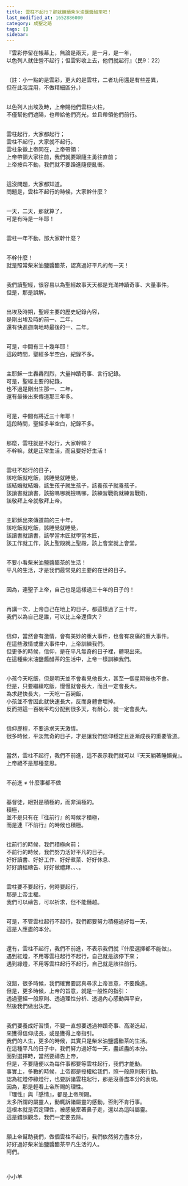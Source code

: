 ```yaml
---
title: 雲柱不起行？那就繼續柴米油鹽醬醋茶吧！
last_modified_at: 1652886000
category: 成聖之路
tags: []
sidebar: 
---
```


<p>『雲彩停留在帳幕上，無論是兩天，是一月，是一年，<br/>
以色列人就住營不起行；但雲彩收上去，他們就起行』（民9：22）</p>
<p><br/>
（註：小一點的是雲彩，更大的是雲柱，二者功用還是有些差異，<br/>
但在此我混用，不做精細區分。）</p>
<p><br/>
以色列人出埃及時，上帝賜他們雲柱火柱，<br/>
不僅幫他們遮陽，也帶給他們亮光，並且帶領他們前行。</p>
<p><br/>
雲柱起行，大家都起行；<br/>
雲柱不起行，大家就不起行。<br/>
雲柱象徵上帝同在，上帝帶領：<br/>
上帝帶領大家往前，我們就要跟隨主勇往直前；<br/>
上帝按兵不動，我們就不要躁進隨便亂衝。</p>
<p><br/>
這沒問題，大家都知道。<br/>
問題是，雲柱不起行的時候，大家幹什麼？</p>
<p><br/>
一天，二天，那就算了，<br/>
可是有時是一年耶！</p>
<p><br/>
雲柱一年不動，那大家幹什麼？</p>
<p><br/>
不幹什麼！<br/>
就是照常柴米油鹽醬醋茶，認真過好平凡的每一天！</p>
<p><br/>
我們讀聖經，很容易以為聖經故事天天都是充滿神蹟奇事、大量事件。<br/>
但是，那是誤解。</p>
<p><br/>
出埃及時期，聖經主要的歷史紀錄內容，<br/>
是剛出埃及時的前一、二年，<br/>
還有快進迦南地時最後的一、二年。</p>
<p><br/>
可是，中間有三十幾年耶！<br/>
這段時間，聖經多半空白，紀錄不多。</p>
<p><br/>
主耶穌一生轟轟烈烈，大量神蹟奇事、言行紀錄。<br/>
可是，聖經主要的紀錄，<br/>
也不過是剛出生那一、二年，<br/>
還有最後出來傳道那三年多。</p>
<p><br/>
可是，中間有將近三十年耶！<br/>
這段時間，聖經多半空白，紀錄不多。</p>
<p><br/>
那麼，雲柱就是不起行，大家幹嘛？<br/>
不幹嘛，就是正常生活，而且要好好生活！</p>
<p><br/>
雲柱不起行的日子，<br/>
該吃飯就吃飯，該睡覺就睡覺，<br/>
該結婚就結婚，該生孩子就生孩子，該養孩子就養孩子，<br/>
該讀書就讀書，該撿嗎哪就撿嗎哪，該練習戰術就練習戰術，<br/>
該敬拜上帝就敬拜上帝。</p>
<p><br/>
主耶穌出來傳道前的三十年，<br/>
該吃飯就吃飯，該睡覺就睡覺，<br/>
該讀書就讀書，該學當木匠就學當木匠，<br/>
該工作就工作，該上聖殿就上聖殿，該上會堂就上會堂。</p>
<p><br/>
不要小看柴米油鹽醬醋茶的生活！<br/>
平凡的生活，才是我們最常見的主要的在世的日子。</p>
<p><br/>
因為，連聖子上帝，自己也是這樣過三十年的日子的！</p>
<p><br/>
再講一次，上帝自己在地上的日子，都這樣過了三十年，<br/>
我們以為自己是誰，可以比上帝還偉大？</p>
<p><br/>
信仰，當然會有激情，會有美妙的重大事件，也會有哀痛的重大事件。<br/>
在這些激情或重大事件中，上帝訓練我們。<br/>
但更多的時候，信仰，是在平凡無奇的日子裡，體現出來。<br/>
在這種柴米油鹽醬醋茶的生活中，上帝一樣訓練我們。</p>
<p><br/>
小孩今天吃飯，但是明天並不會看見他長大，甚至一個星期後也不會。<br/>
但是，只要繼續吃飯，慢慢就會長大，而且一定會長大。<br/>
為求趕快長大，一天吃一百碗飯，<br/>
小孩並不會因此就快速長大，反而身體會壞掉。<br/>
反而把這一百碗平均分配到很多天，有耐心，就一定會長大。</p>
<p><br/>
信仰歷程，不要追求天天激情。<br/>
很多時候，平淡無奇的日子，才是讓我們信仰穩定且逐漸成長的重要管道。</p>
<p><br/>
當然，雲柱不起行，我們不前進，這不表示我們就可以『天天躺著睡懶覺』。<br/>
上帝絕不是那種意思。</p>
<p><br/>
不前進 ≠ 什麼事都不做</p>
<p><br/>
基督徒，絕對是積極的，而非消極的。<br/>
積極，<br/>
並不是只有在『往前行』的時候才積極，<br/>
而是連『不前行』的時候也積極。</p>
<p><br/>
往前行的時候，我們積極向前；<br/>
不前行的時候，我們努力活好平凡的日子。<br/>
好好讀書、好好工作、好好煮菜、好好休息、<br/>
好好讀經禱告、好好做禮拜、、、。</p>
<p><br/>
雲柱要不要起行，何時要起行，<br/>
那是上帝主權。<br/>
我們可以禱告，可以祈求，但不能僭越。</p>
<p><br/>
可是，不管雲柱起行不起行，我們都要努力積極過好每一天，<br/>
這是人應盡的本分。</p>
<p><br/>
還有，雲柱不起行，我們不前進，不表示我們就『什麼選擇都不能做』。<br/>
遇到紅燈，不用等雲柱起行不起行，自己就是該停下來；<br/>
遇到綠燈，不用等雲柱起行不起行，自己就是該往前行。</p>
<p><br/>
沒錯，很多時候，我們確實要認真尋求上帝旨意，不要躁進。<br/>
但是，更多時候，上帝的旨意，就是一般性的指引：<br/>
透過聖經一般原則、透過理性分析、透過內心感動與平安，<br/>
然後我們做出決定。</p>
<p><br/>
我們要養成好習慣，不要一直想要透過神蹟奇事、高潮迭起，<br/>
來獲得信仰成長，或是獲得上帝指引。<br/>
我們的人生，更多的時候，其實只是柴米油鹽醬醋茶的生活。<br/>
在這種平凡的日子中，我們努力過好每一天，盡該盡的本分。<br/>
面對選擇時，當然要禱告上帝，<br/>
但是，不要隨便以為每件事都要等雲柱起行，我們才能動。<br/>
事實上，多數的時候，上帝都是授權給我們，照一般原則來行動。<br/>
認為紅燈停綠燈行，也要訴諸雲柱起行，那是沒善盡本分的表現。<br/>
因為，那是輕看上帝所賜的理性。<br/>
『理性』與『感情』，都是上帝所賜。<br/>
太多所謂的屬靈人，動輒訴諸屬靈的感動，否則不肯行事。<br/>
這根本就是否定理性，被感覺牽著鼻子走，還以為這叫屬靈。<br/>
這是錯誤觀念，我們一定要去除。</p>
<p><br/>
願上帝幫助我們，做個雲柱不起行，我們依然努力盡本分，<br/>
好好過好柴米油鹽醬醋茶平凡生活的人。<br/>
阿們。</p>
<p> </p>
<p>小小羊</p>
